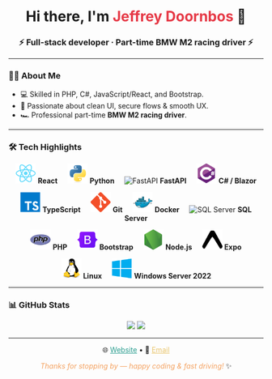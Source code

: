 <!--
**JeffreyDoornbos/JeffreyDoornbos** is a ✨ portfolio README ✨
-->

<h1 align="center">Hi there, I'm <span style="color:#e63946">Jeffrey Doornbos</span> 👋</h1>
<h3 align="center">⚡ Full-stack developer · Part-time BMW M2 racing driver ⚡</h3>

---

### 👨‍💻 About Me
- 💻 Skilled in PHP, C#, JavaScript/React, and Bootstrap.  
- 🎨 Passionate about clean UI, secure flows & smooth UX.  
- 🏎️ Professional part-time **BMW M2 racing driver**.  

---

### 🛠 Tech Highlights

<p align="center">
  <img src="https://raw.githubusercontent.com/devicons/devicon/master/icons/react/react-original.svg" alt="React" width="40" height="40"/>  
  <b>React</b>
  &nbsp;&nbsp;&nbsp;
  <img src="https://raw.githubusercontent.com/devicons/devicon/master/icons/python/python-original.svg" alt="Python" width="40" height="40"/>  
  <b>Python</b>
  &nbsp;&nbsp;&nbsp;
  <img src="https://cdn.jsdelivr.net/gh/devicons/devicon/icons/fastapi/fastapi-original.svg" alt="FastAPI" width="40" height="40"/>  
  <b>FastAPI</b>
  &nbsp;&nbsp;&nbsp;
  <img src="https://raw.githubusercontent.com/devicons/devicon/master/icons/csharp/csharp-original.svg" alt="C#" width="40" height="40"/>  
  <b>C# / Blazor</b>
</p>

<p align="center">
  <img src="https://raw.githubusercontent.com/devicons/devicon/master/icons/typescript/typescript-original.svg" alt="TypeScript" width="40" height="40"/>  
  <b>TypeScript</b>
  &nbsp;&nbsp;&nbsp;
  <img src="https://raw.githubusercontent.com/devicons/devicon/master/icons/git/git-original.svg" alt="Git" width="40" height="40"/>  
  <b>Git</b>
  &nbsp;&nbsp;&nbsp;
  <img src="https://raw.githubusercontent.com/devicons/devicon/master/icons/docker/docker-original.svg" alt="Docker" width="40" height="40"/>  
  <b>Docker</b>
  &nbsp;&nbsp;&nbsp;
  <img src="https://www.svgrepo.com/show/303229/microsoft-sql-server-logo.svg" alt="SQL Server" width="40" height="40"/>  
  <b>SQL Server</b>
</p>

<p align="center">
  <img src="https://raw.githubusercontent.com/devicons/devicon/master/icons/php/php-original.svg" alt="PHP" width="40" height="40"/>  
  <b>PHP</b>
  &nbsp;&nbsp;&nbsp;
  <img src="https://raw.githubusercontent.com/devicons/devicon/master/icons/bootstrap/bootstrap-original.svg" alt="Bootstrap" width="40" height="40"/>  
  <b>Bootstrap</b>
  &nbsp;&nbsp;&nbsp;
  <img src="https://raw.githubusercontent.com/devicons/devicon/master/icons/nodejs/nodejs-original.svg" alt="Node.js" width="40" height="40"/>  
  <b>Node.js</b>
  &nbsp;&nbsp;&nbsp;
  <img src="https://raw.githubusercontent.com/devicons/devicon/master/icons/expo/expo-original.svg" alt="Expo" width="40" height="40"/>  
  <b>Expo</b>
</p>

<p align="center">
  <img src="https://raw.githubusercontent.com/devicons/devicon/master/icons/linux/linux-original.svg" alt="Linux" width="40" height="40"/>  
  <b>Linux</b>
  &nbsp;&nbsp;&nbsp;
  <img src="https://raw.githubusercontent.com/devicons/devicon/master/icons/windows8/windows8-original.svg" alt="Windows Server" width="40" height="40"/>  
  <b>Windows Server 2022</b>
</p>

---

### 📊 GitHub Stats
<p align="center">
  <img src="https://github-readme-stats.vercel.app/api?username=JeffreyDoornbos&show_icons=true&theme=tokyonight&hide_title=1" height="160"/>
  <img src="https://github-readme-stats.vercel.app/api/top-langs/?username=JeffreyDoornbos&layout=compact&theme=tokyonight" height="160"/>
</p>

---

<p align="center">
  🌐 <a href="https://cloudsolutions4you.com" style="color:#2a9d8f">Website</a> • 📧 <a href="mailto:info@cloudsolutions4you.com" style="color:#e9c46a">Email</a>
</p>

<p align="center">
  <em style="color:#f4a261">Thanks for stopping by — happy coding & fast driving!</em> ✨
</p>